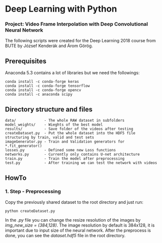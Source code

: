 # Deep Learning with Python
### Project: Video Frame Interpolation with Deep Convolutional Neural Network

The following scripts were created for the Deep Learning 2018 course from BUTE by József Kenderák and Árom Görög.

## Prerequisites
Anaconda 5.3 contains a lot of libraries but we need the followings:
```
conda install -c conda-forge keras
conda install -c conda-forge tensorflow
conda install -c conda-forge opencv
conda install -c anaconda scipy
```

## Directory structure and files
```
data/             - The whole RAW dataset in subfolders 
model_weights/    - Wieghts of the best model
results/          - Save folder of the videos after testing
createDataset.py  - Put the whole dataset into the HDF5 file structuring by train, valid and test sets
imageGenerator.py - Train and Validation generators for *.fit_generator()
losses.py         - Defined some new Loss functions
networks.py       - Currently only contains U-net architecture
train.py          - Train the model after preprocessing
test.py           - After training we can test the network with videos
```

## HowTo
### 1. Step - Preprocessing
Copy the previously shared dataset to the root directory and just run:
```
python createDataset.py
```
In the *.py* file you can change the resize resolution of the images by *img_new_size = (384,128)*. The image resolution by default is 384x128, it is important due to input size of the neural network. After the preprocess is done, you can see the *dataset.hdf5* file in the root directory.
